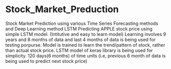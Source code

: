# Stock_Market_Preduction
Stock Market Prediction using various Time Series Forecasting methods and Deep Learning method LSTM
Predicting APPLE stock price using simple LSTM model. (Intitutive and easy to learn model)
Learning involves 9 years and 8 months of data and last 4 months of data is being used for testing porpurse.
Model is trained to learn the trend/pattern of stock, rather than actual stock price.
LSTM model of keras library is being used for simplicity.
120 days(6 months) of time units (i.e, previous 6 month of data is being used to predict next stock price)
